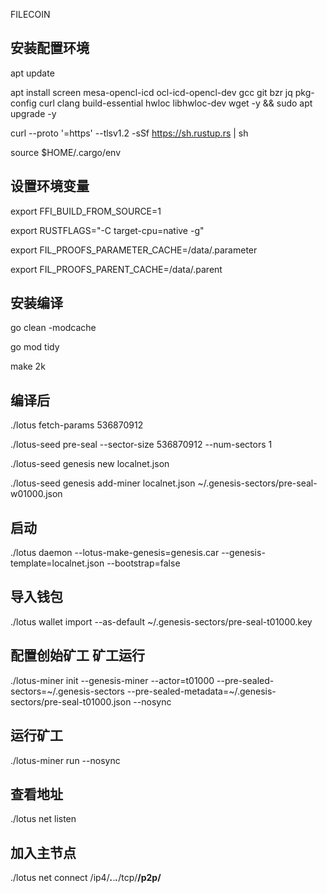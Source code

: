 FILECOIN


## 安装配置环境

apt update

apt install screen mesa-opencl-icd ocl-icd-opencl-dev gcc git bzr jq pkg-config curl clang build-essential hwloc libhwloc-dev wget -y && sudo apt upgrade -y


curl --proto '=https' --tlsv1.2 -sSf https://sh.rustup.rs | sh

source $HOME/.cargo/env


## 设置环境变量

export FFI_BUILD_FROM_SOURCE=1 

export RUSTFLAGS="-C target-cpu=native -g"

export FIL_PROOFS_PARAMETER_CACHE=/data/.parameter 

export FIL_PROOFS_PARENT_CACHE=/data/.parent

## 安装编译

go clean -modcache

go mod tidy  

make 2k


## 编译后

./lotus fetch-params 536870912

./lotus-seed pre-seal --sector-size 536870912 --num-sectors 1

./lotus-seed genesis new localnet.json 

./lotus-seed genesis add-miner localnet.json ~/.genesis-sectors/pre-seal-w01000.json


## 启动

./lotus daemon --lotus-make-genesis=genesis.car --genesis-template=localnet.json --bootstrap=false


## 导入钱包

./lotus wallet import --as-default ~/.genesis-sectors/pre-seal-t01000.key


## 配置创始矿工 矿工运行

./lotus-miner init --genesis-miner --actor=t01000 --pre-sealed-sectors=~/.genesis-sectors --pre-sealed-metadata=~/.genesis-sectors/pre-seal-t01000.json --nosync


## 运行矿工

./lotus-miner run --nosync


## 查看地址

./lotus net listen

## 加入主节点

./lotus net connect /ip4/***.***.***.***/tcp/****/p2p/****
